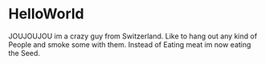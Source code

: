 # HelloWorld


JOUJOUJOU im a crazy guy from Switzerland. Like to hang out any kind of People and smoke some with them.
Instead of Eating meat im now eating the Seed.
